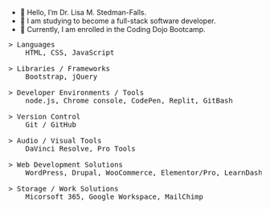 - 👋 Hello, I’m Dr. Lisa M. Stedman-Falls.
- 👀 I am studying to become a full-stack software developer.
- 🌱 Currently, I am enrolled in the Coding Dojo Bootcamp.
<pre>
> Languages
    HTML, CSS, JavaScript

> Libraries / Frameworks
    Bootstrap, jQuery

> Developer Environments / Tools
    node.js, Chrome console, CodePen, Replit, GitBash

> Version Control
    Git / GitHub

> Audio / Visual Tools
    DaVinci Resolve, Pro Tools

> Web Development Solutions
    WordPress, Drupal, WooCommerce, Elementor/Pro, LearnDash, Yoast SEO, Google Analytics

> Storage / Work Solutions
    Micorsoft 365, Google Workspace, MailChimp
</pre>
